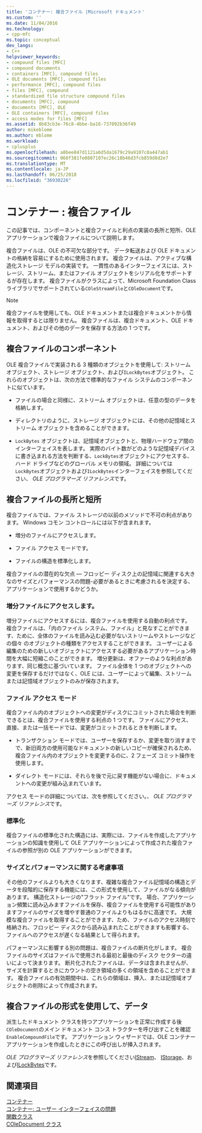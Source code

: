 ```yaml
---
title: 'コンテナー: 複合ファイル |Microsoft ドキュメント'
ms.custom: ''
ms.date: 11/04/2016
ms.technology:
- cpp-mfc
ms.topic: conceptual
dev_langs:
- C++
helpviewer_keywords:
- compound files [MFC]
- compound documents
- containers [MFC], compound files
- OLE documents [MFC], compound files
- performance [MFC], compound files
- files [MFC], compound
- standardized file structure compound files
- documents [MFC], compound
- documents [MFC], OLE
- OLE containers [MFC], compound files
- access modes for files [MFC]
ms.assetid: 8b83cb3e-76c8-4bbe-ba16-737092b36f49
author: mikeblome
ms.author: mblome
ms.workload:
- cplusplus
ms.openlocfilehash: a8bee847d1121a6d5da1679c29a9107c8a447ab1
ms.sourcegitcommit: 060f381fe0807107ec26c18b46d3fcb859d8d2e7
ms.translationtype: MT
ms.contentlocale: ja-JP
ms.lasthandoff: 06/25/2018
ms.locfileid: "36930226"
---
```

# <a name="containers-compound-files"></a>コンテナー : 複合ファイル
この記事では、コンポーネントと複合ファイルと利点の実装の長所と短所、OLE アプリケーションで複合ファイルについて説明します。  
  
 複合ファイルは、OLE の不可欠な部分です。 データ転送および OLE ドキュメントの格納を容易にするために使用されます。 複合ファイルは、アクティブな構造化ストレージ モデルの実装です。 一貫性のあるインターフェイスには、ストレージ、ストリーム、またはファイル オブジェクトをシリアル化をサポートするが存在します。 複合ファイルがクラスによって、Microsoft Foundation Class ライブラリでサポートされている`COleStreamFile`と`COleDocument`です。  
  
> [!NOTE]
>  複合ファイルを使用しても、OLE ドキュメントまたは複合ドキュメントから情報を取得するとは限りません。 複合ファイルは、複合ドキュメント、OLE ドキュメント、およびその他のデータを保存する方法の 1 つです。  
  
##  <a name="_core_components_of_a_compound_file"></a> 複合ファイルのコンポーネント  
 OLE 複合ファイルで実装される 3 種類のオブジェクトを使用して: ストリーム オブジェクト、ストレージ オブジェクト、および`ILockBytes`オブジェクト。 これらのオブジェクトは、次の方法で標準的なファイル システムのコンポーネントに似ています。  
  
-   ファイルの場合と同様に、ストリーム オブジェクトは、任意の型のデータを格納します。  
  
-   ディレクトリのように、ストレージ オブジェクトには、その他の記憶域とストリーム オブジェクトを含めることができます。  
  
-   `LockBytes` オブジェクトは、記憶域オブジェクトと、物理ハードウェア間のインターフェイスを表します。 実際のバイト数がどのような記憶域デバイスに書き込まれる方法を判断する、`LockBytes`オブジェクトにアクセスする、ハード ドライブなどのグローバル メモリの領域。 詳細については`LockBytes`オブジェクトおよび`ILockBytes`インターフェイスを参照してください、 *OLE プログラマーズ リファレンス*です。  
  
##  <a name="_core_advantages_and_disadvantages_of_compound_files"></a> 複合ファイルの長所と短所  
 複合ファイルでは、ファイル ストレージの以前のメソッドで不可の利点があります。 Windows コモン コントロールには以下が含まれます。  
  
-   増分のファイルにアクセスします。  
  
-   ファイル アクセス モードです。  
  
-   ファイルの構造を標準化します。  
  
 複合ファイルの潜在的な欠点 — フロッピー ディスク上の記憶域に関連する大きなのサイズとパフォーマンスの問題-必要があるときに考慮されるを決定する、アプリケーションで使用するかどうか。  
  
###  <a name="_core_incremental_access_to_files"></a> 増分ファイルにアクセスします。  
 増分ファイルにアクセスするには、複合ファイルを使用する自動の利点です。 複合ファイルは、「内のファイル システム、ファイル」と見なすことができます、ために、全体のファイルを読み込む必要がないストリームやストレージなどの個々 のオブジェクトの種類をアクセスすることができます。 ユーザーによる編集のための新しいオブジェクトにアクセスする必要があるアプリケーション時間を大幅に短縮このことができます。 増分更新は、オファーのような利点があります、同じ概念に基づいています。 ファイル全体を 1 つのオブジェクトへの変更を保存するだけではなく、OLE には、ユーザーによって編集、ストリームまたは記憶域オブジェクトのみが保存されます。  
  
###  <a name="_core_file_access_modes"></a> ファイル アクセス モード  
 複合ファイル内のオブジェクトへの変更がディスクにコミットされた場合を判断できるとは、複合ファイルを使用する利点の 1 つです。 ファイルにアクセス、直接、または一括モードでは、変更がコミットされるときを判断します。  
  
-   トランザクション モードでは、ユーザーを保存するか、変更を取り消すまでで、新旧両方の使用可能なドキュメントの新しいコピーが確保されるため、複合ファイル内のオブジェクトを変更するのに、2 フェーズ コミット操作を使用します。  
  
-   ダイレクト モードには、それらを後で元に戻す機能がない場合に、ドキュメントへの変更が組み込まれています。  
  
 アクセス モードの詳細については、次を参照してください。、 *OLE プログラマーズ リファレンス*です。  
  
###  <a name="_core_standardization"></a> 標準化  
 複合ファイルの標準化された構造には、実際には、ファイルを作成したアプリケーションの知識を使用して OLE アプリケーションによって作成された複合ファイルの参照が別の OLE アプリケーションができます。  
  
###  <a name="_core_size_and_performance_considerations"></a> サイズとパフォーマンスに関する考慮事項  
 その他のファイルよりも大きくなります、複雑な複合ファイル記憶域の構造とデータを段階的に保存する機能には、この形式を使用して、ファイルがなる傾向があります。 構造化ストレージの"フラット ファイル"です。 場合、アプリケーション頻繁に読み込みますファイルを保存、複合ファイルを使用する可能性がありますファイルのサイズを増やす普通のファイルよりもはるかに高速です。 大規模な複合ファイルを取得することができます、ため、ファイルのアクセス時刻で格納され、フロッピー ディスクから読み込まれたことができますも影響する、ファイルへのアクセスが遅くなる結果として得られます。  
  
 パフォーマンスに影響する別の問題は、複合ファイルの断片化がします。 複合ファイルのサイズはファイルで使用される最初と最後のディスク セクターの違いによって決まります。 断片化されたファイルは、データは含まれませんが、サイズを計算するときにカウントの空き領域の多くの領域を含めることができます。 複合ファイルの有効期間中は、これらの領域は、挿入、または記憶域オブジェクトの削除によって作成されます。  
  
##  <a name="_core_using_compound_files_format_for_your_data"></a> 複合ファイルの形式を使用して、データ  
 派生したドキュメント クラスを持つアプリケーションを正常に作成する後`COleDocument`のメイン ドキュメント コンス トラクターを呼び出すことを確認`EnableCompoundFile`です。 アプリケーション ウィザードでは、OLE コンテナー アプリケーションを作成したときにこの呼び出しが挿入されます。  
  
 *OLE プログラマーズ リファレンス*を参照してください[IStream](http://msdn.microsoft.com/library/windows/desktop/aa380034)、 [IStorage](http://msdn.microsoft.com/library/windows/desktop/aa380015)、および[ILockBytes](http://msdn.microsoft.com/library/windows/desktop/aa379238)です。  
  
## <a name="see-also"></a>関連項目  
 [コンテナー](../mfc/containers.md)   
 [コンテナー: ユーザー インターフェイスの問題](../mfc/containers-user-interface-issues.md)   
 [関数クラス](../mfc/reference/colestreamfile-class.md)   
 [COleDocument クラス](../mfc/reference/coledocument-class.md)
